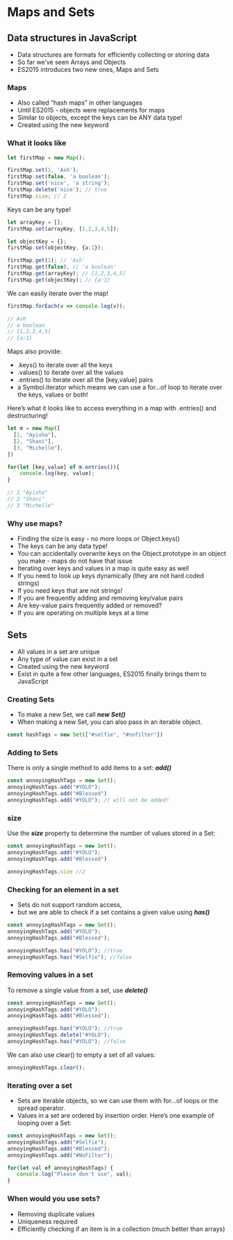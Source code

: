 # **Maps and Sets**

## **Data structures in JavaScript**

- Data structures are formats for efficiently collecting or storing data
- So far we’ve seen Arrays and Objects
- ES2015 introduces two new ones, Maps and Sets

### **Maps**

- Also called “hash maps” in other languages
- Until ES2015 - objects were replacements for maps
- Similar to objects, except the keys can be ANY data type!
- Created using the new keyword

### **What it looks like**

```jsx
let firstMap = new Map();

firstMap.set(1, 'Ash');
firstMap.set(false, 'a boolean');
firstMap.set('nice', 'a string');
firstMap.delete('nice'); // true
firstMap.size; // 2
```

Keys can be any type!

```jsx
let arrayKey = [];
firstMap.set(arrayKey, [1,2,3,4,5]);

let objectKey = {};
firstMap.set(objectKey, {a:1});

firstMap.get(1); // 'Ash'
firstMap.get(false); // 'a boolean'
firstMap.get(arrayKey); // [1,2,3,4,5]
firstMap.get(objectKey); // {a:1}
```

We can easily iterate over the map!

```jsx
firstMap.forEach(v => console.log(v));

// Ash
// a boolean
// [1,2,3,4,5]
// {a:1}
```

Maps also provide:

- .keys() to iterate over all the keys
- .values() to iterate over all the values
- .entries() to iterate over all the [key,value] pairs
- a Symbol.iterator which means we can use a for…of loop to iterate over the keys, values or both!

Here’s what it looks like to access everything in a map with .entries() and destructuring!

```jsx
let m = new Map([
  [1, "Ayisha"],
  [2, "Shani"],
  [3, "Michelle"],
])

for(let [key,value] of m.entries()){
    console.log(key, value);
}

// 1 "Ayisha"
// 2 "Shani"
// 3 "Michelle"
```

### **Why use maps?**

- Finding the size is easy - no more loops or Object.keys()
- The keys can be any data type!
- You can accidentally overwrite keys on the Object.prototype in an object you make - maps do not have that issue
- Iterating over keys and values in a map is quite easy as well
- If you need to look up keys dynamically (they are not hard coded strings)
- If you need keys that are not strings!
- If you are frequently adding and removing key/value pairs
- Are key-value pairs frequently added or removed?
- If you are operating on multiple keys at a time

## **Sets**

- All values in a set are unique
- Any type of value can exist in a set
- Created using the new keyword
- Exist in quite a few other languages, ES2015 finally brings them to JavaScript

### **Creating Sets**

- To make a new Set, we call ***new Set()***
- When making a new Set, you can also pass in an iterable object.

```jsx
const hashTags = new Set(["#selfie", "#nofilter"])
```

### **Adding to Sets**

There is only a single method to add items to a set: ***add()***

```jsx
const annoyingHashTags = new Set();
annoyingHashTags.add("#YOLO");
annoyingHashTags.add("#Blessed")
annoyingHashTags.add("#YOLO"); // will not be added!
```

### **size**

Use the ***size*** property to determine the number of values stored in a Set:

```jsx
const annoyingHashTags = new Set();
annoyingHashTags.add("#YOLO");
annoyingHashTags.add("#Blessed")

annoyingHashTags.size //2
```

### **Checking for an element in a set**

- Sets do not support random access,
- but we are able to check if a set contains a given value using ***has()***

```jsx
const annoyingHashTags = new Set();
annoyingHashTags.add("#YOLO");
annoyingHashTags.add("#Blessed");

annoyingHashTags.has("#YOLO"); //true
annoyingHashTags.has("#Selfie"); //false
```

### **Removing values in a set**

To remove a single value from a set, use ***delete()***

```jsx
const annoyingHashTags = new Set();
annoyingHashTags.add("#YOLO");
annoyingHashTags.add("#Blessed");

annoyingHashTags.has("#YOLO"); //true
annoyingHashTags.delete("#YOLO");
annoyingHashTags.has("#YOLO"); //false
```

We can also use clear() to empty a set of all values:

```jsx
annoyingHashTags.clear();
```

### **Iterating over a set**

- Sets are iterable objects, so we can use them with for…of loops or the spread operator.
- Values in a set are ordered by insertion order. Here’s one example of looping over a Set:

```jsx
const annoyingHashTags = new Set();
annoyingHashTags.add("#Selfie");
annoyingHashTags.add("#Blessed");
annoyingHashTags.add("#NoFilter");

for(let val of annoyingHashTags) {
   console.log("Please don't use", val);
}
```

### **When would you use sets?**

- Removing duplicate values
- Uniqueness required
- Efficiently checking if an item is in a collection (much better than arrays)